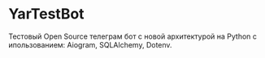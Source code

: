 # YarTestBot
Тестовый Open Source телеграм бот с новой архитектурой на Python с ипользованием: Aiogram, SQLAlchemy, Dotenv.
